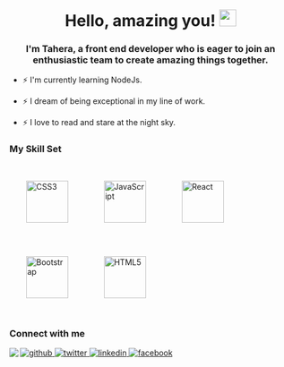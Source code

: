 
# <div align="center">Hello, amazing you! <img src="https://raw.githubusercontent.com/MartinHeinz/MartinHeinz/master/wave.gif" width="30px"></div>
### <div align="center">I'm Tahera, a front end developer who is eager to join an enthusiastic team to create amazing things together.</div>  
  

- ⚡ I'm currently learning NodeJs.  
  

- ⚡ I dream of being exceptional in my line of work.  
  

- ⚡ I love to read and stare at the night sky.  
  



### My Skill Set  
<div align="left">  
<img style="margin: 30px" src="https://profilinator.rishav.dev/skills-assets/css3-original-wordmark.svg" alt="CSS3" height="75" />  
<img style="margin: 30px" src="https://profilinator.rishav.dev/skills-assets/javascript-original.svg" alt="JavaScript" height="75" />  
<img style="margin: 30px" src="https://profilinator.rishav.dev/skills-assets/react-original-wordmark.svg" alt="React" height="75" />  
<img style="margin: 30px" src="https://profilinator.rishav.dev/skills-assets/bootstrap-plain.svg" alt="Bootstrap" height="75" />  
<img style="margin: 30px" src="https://profilinator.rishav.dev/skills-assets/html5-original-wordmark.svg" alt="HTML5" height="75" />  
</div>  



### Connect with me  
<a href="https://github.com/https://github.com/Undisclosed64" target="_blank">
<img src=https://img.shields.io/badge/github-%2324292e.svg?&style=for-the-badge&logo=github&logoColor=white alt=github style="margin-bottom: 5px;" />
</a>
<a href="https://twitter.com/https://twitter.com/alam_tahera" target="_blank">
<img src=https://img.shields.io/badge/twitter-%2300acee.svg?&style=for-the-badge&logo=twitter&logoColor=white alt=twitter style="margin-bottom: 5px;" />
</a>
<a href="https://linkedin.com/in/https://www.linkedin.com/in/tahera-alam-77a25a229/" target="_blank">
<img src=https://img.shields.io/badge/linkedin-%231E77B5.svg?&style=for-the-badge&logo=linkedin&logoColor=white alt=linkedin style="margin-bottom: 5px;" />
</a>
<a href="https://www.facebook.com/https://www.facebook.com/tania.a.9066" target="_blank">
<img src=https://img.shields.io/badge/facebook-%232E87FB.svg?&style=for-the-badge&logo=facebook&logoColor=white alt=facebook style="margin-bottom: 5px;" />
</a>  
  



<img src="https://github-readme-stats.vercel.app/api?username=Undisclosed64&show_icons=true&count_private=true&hide_border=true" align="left" /> 
